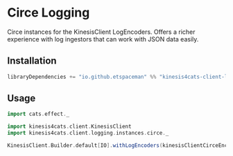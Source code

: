 # Circe Logging

Circe instances for the KinesisClient LogEncoders. Offers a richer experience with log ingestors that can work with JSON data easily.

## Installation

```scala
libraryDependencies += "io.github.etspaceman" %% "kinesis4cats-client-logging-circe" % "@VERSION@"
```

## Usage

```scala mdoc:compile-only
import cats.effect._

import kinesis4cats.client.KinesisClient
import kinesis4cats.client.logging.instances.circe._

KinesisClient.Builder.default[IO].withLogEncoders(kinesisClientCirceEncoders).build
```
